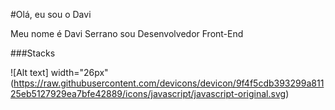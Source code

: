 #Olá, eu sou o Davi

Meu nome é Davi Serrano sou Desenvolvedor Front-End

###Stacks 

![Alt text] width="26px" (https://raw.githubusercontent.com/devicons/devicon/9f4f5cdb393299a81125eb5127929ea7bfe42889/icons/javascript/javascript-original.svg)
